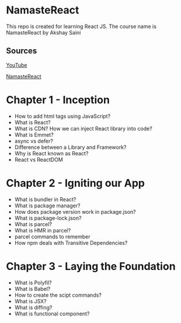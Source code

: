 # NamasteReact

This repo is created for learning React JS. The course name is NamasteReact by Akshay Saini

## Sources

[YouTube](https://www.youtube.com/results?search_query=akshay+saini)

[NamasteReact](https://learn.namastedev.com/)

# Chapter 1 - Inception

- How to add html tags using JavaScript?
- What is React?
- What is CDN? How we can inject React library into code?
- What is Emmet?
- async vs defer?
- Difference between a Library and Framework?
- Why is React known as React?
- React vs ReactDOM

# Chapter 2 - Igniting our App

- What is bundler in React?
- What is package manager?
- How does package version work in package.json?
- What is package-lock.json?
- What is parcel?
- What is HMR in parcel?
- parcel commands to remember
- How npm deals with Transitive Dependencies?

# Chapter 3 - Laying the Foundation

- What is Polyfil?
- What is Babel?
- How to create the scipt commands?
- What is JSX?
- What is diffing?
- What is functional component?
